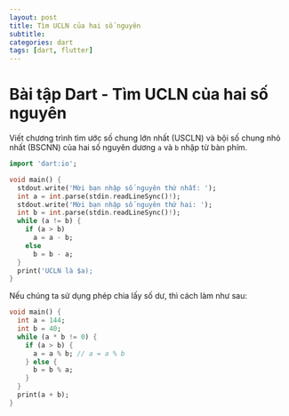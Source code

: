 ```yaml
---
layout: post
title: Tìm UCLN của hai số nguyên
subtitle: 
categories: dart
tags: [dart, flutter]
---
```


# Bài tập Dart - Tìm UCLN của hai số nguyên

Viết chương trình tìm ước số chung lớn nhất (USCLN) và bội số chung nhỏ nhất (BSCNN) của hai số nguyên dương `a` và `b` nhập từ bàn phím.

```dart
import 'dart:io';

void main() {
  stdout.write('Mời bạn nhập số nguyên thứ nhất: ');
  int a = int.parse(stdin.readLineSync()!);
  stdout.write('Mời bạn nhập số nguyên thứ hai: ');
  int b = int.parse(stdin.readLineSync()!);
  while (a != b) {
    if (a > b)
      a = a - b;
    else
      b = b - a;
  }
  print('UCLN là $a);
}
```

Nếu chúng ta sử dụng phép chia lấy số dư, thì cách làm như sau:

```dart
void main() {
  int a = 144;
  int b = 40;
  while (a * b != 0) {
    if (a > b) {
      a = a % b; // a = a % b
    } else {
      b = b % a;
    }
  }
  print(a + b);
}
```

